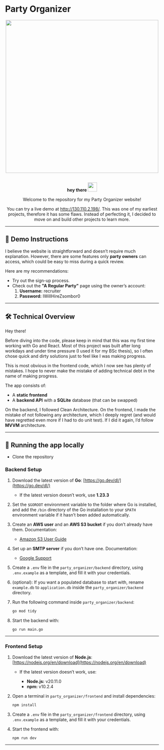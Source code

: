 # Party Organizer

<div id="header" align="center">
  <img src="https://user-images.githubusercontent.com/74038190/212750147-854a394f-fee9-4080-9770-78a4b7ece53f.gif" width="500">
<br><br><p>
  <strong>
    hey there
    <img src="https://media.giphy.com/media/hvRJCLFzcasrR4ia7z/giphy.gif" width="30px"/>
  </strong>
  <p/>
  <p>Welcome to the repository for my Party Organizer website!</p>
  <p>You can try a live demo at <a href="http://130.110.2.198/">http://130.110.2.198/</a>. This was one of my earliest projects, therefore it has some flaws. Instead of perfecting it, I decided to move on and build other projects to learn more.</p>
</div>

---

## 📖 Demo Instructions

I believe the website is straightforward and doesn’t require much explanation. However, there are some features only **party owners** can access, which could be easy to miss during a quick review.

Here are my recommendations:
- Try out the sign-up process.
- Check out the **"A Regular Party"** page using the owner’s account:
    1. **Username:** recruiter
    2. **Password:** IWillHireZsombor0

---

## 🛠️ Technical Overview

Hey there!

Before diving into the code, please keep in mind that this was my first time working with Go and React. Most of this project was built after long workdays and under time pressure (I used it for my BSc thesis), so I often chose quick and dirty solutions just to feel like I was making progress.

This is most obvious in the frontend code, which I now see has plenty of mistakes. I hope to never make the mistake of adding technical debt in the name of making progress.

The app consists of:
- A **static frontend**
- A **backend API** with a **SQLite** database (that can be swapped)

On the backend, I followed Clean Architecture. 
On the frontend, I made the mistake of not following any architecture, which I deeply regret (and would have regretted even more if I had to do unit test). If I did it again, I’d follow **MVVM** architecture.

---

## 🚀 Running the app locally

- Clone the repository

### Backend Setup

1. Download the latest version of **Go**: [https://go.dev/dl/](https://go.dev/dl/)
   * If the latest version doesn’t work, use **1.23.3**
2. Set the `$GOROOT` environment variable to the folder where Go is installed, and add the `/bin` directory of the Go installation to your `$PATH` environment variable if it hasn’t been added automatically.
3. Create an **AWS user** and an **AWS S3 bucket** if you don’t already have them. Documentation:

    * [Amazon S3 User Guide](https://docs.aws.amazon.com/AmazonS3)
4. Set up an **SMTP server** if you don’t have one. Documentation:

    * [Google Support](https://support.google.com)
5. Create a `.env` file in the `party_organizer/backend` directory, using `.env.example` as a template, and fill it with your credentials.

6. (optional): If you want a populated database to start with, rename `example.db` to `application.db` inside the `party_organizer/backend` directory.

7. Run the following command inside `party_organizer/backend`:

   ```bash
   go mod tidy
   ```
8. Start the backend with:

   ```bash
   go run main.go
   ```

---

### Frontend Setup

1. Download the latest version of **Node.js**: [https://nodejs.org/en/download](https://nodejs.org/en/download)

    * If the latest version doesn’t work, use:

        * **Node.js:** v20.11.0
        * **npm:** v10.2.4
2. Open a terminal in `party_organizer/frontend` and install dependencies:

   ```bash
   npm install
   ```
3. Create a `.env` file in the `party_organizer/frontend` directory, using `.env.example` as a template, and fill it with your credentials.

4. Start the frontend with:

   ```bash
   npm run dev
   ```

---